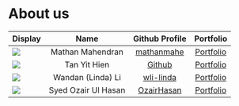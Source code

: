 # About us

Display | Name |               Github Profile                | Portfolio 
--------|:----:|:-------------------------------------------:|:---------:
![](https://via.placeholder.com/100.png?text=Photo) | Mathan Mahendran | [mathanmahe](https://github.com/mathanmahe) | [Portfolio](team/mathanmahe.html)
![](https://via.placeholder.com/100.png?text=Photo) | Tan Yit Hien |    [Github](https://github.com/YitHien)     | [Portfolio](docs/team/yithien.md)
![](https://via.placeholder.com/100.png?text=Photo) | Wandan (Linda) Li |  [wli-linda](https://github.com/wli-linda)  | [Portfolio](team/wli-linda.html)
![](https://via.placeholder.com/100.png?text=Photo) | Syed Ozair Ul Hasan | [OzairHasan](https://github.com/OzairHasan) | [Portfolio](team/OzairHasan.html)

